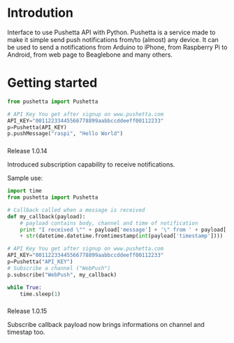 # Introdution

Interface to use Pushetta API with Python.
Pushetta is a service made to make it simple send push notifications from/to (almost) any device.
It can be used to send a notifications from Arduino to iPhone, from Raspberry Pi to Android, from web page to Beaglebone and many others.


# Getting started

```python
from pushetta import Pushetta

# API Key You get after signup on www.pushetta.com
API_KEY="00112233445566778899aabbccddeeff00112233"
p=Pushetta(API_KEY)
p.pushMessage("raspi", "Hello World")
```

### 
Release 1.0.14

Introduced subscription capability to receive notifications.

Sample use:

```python
import time
from pushetta import Pushetta

# Callback called when a message is received
def my_callback(payload):
	# payload contains body, channel and time of notification
	print "I received \"" + payload['message'] + '\" from ' + payload['channel'] + ' at ' \
	+ str(datetime.datetime.fromtimestamp(int(payload['timestamp'])))

# API Key You get after signup on www.pushetta.com
API_KEY="00112233445566778899aabbccddeeff00112233"
p=Pushetta("API_KEY")
# Subscribe a channel ("WebPush")
p.subscribe("WebPush", my_callback)

while True:
    time.sleep(1)
```
### 
Release 1.0.15

Subscribe callback payload now brings informations on channel and timestap too.

